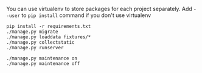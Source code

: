 You can use virtualenv to store packages for each project separately.
Add `--user` to `pip install` command if you don't use virtualenv

```
pip install -r requirements.txt
./manage.py migrate
./manage.py loaddata fixtures/*
./manage.py collectstatic
./manage.py runserver
```


```
./manage.py maintenance on
./manage.py maintenance off
```